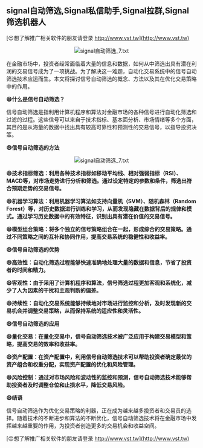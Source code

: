## **signal自动筛选,Signal私信助手,Signal拉群,Signal筛选机器人**

[😍想了解推广相关软件的朋友请登录 http://www.vst.tw](http://www.vst.tw)

 <center><img src="https://vst.tw/MP4/tuiguang/png/1.png" alt="signal自动筛选_7.txt"></center>

在金融市场中，投资者经常面临着大量的信息和数据，如何从中筛选出具有潜在利润的交易信号成为了一项挑战。为了解决这一难题，自动化交易系统中的信号自动筛选技术应运而生。本文将探讨信号自动筛选的概念、方法以及其在优化交易策略中的作用。

**😄什么是信号自动筛选？**

信号自动筛选是指利用计算机程序和算法对金融市场的各种信号进行自动化筛选和过滤的过程。这些信号可以来自于技术指标、基本面分析、市场情绪等多个方面，其目的是从海量的数据中找出具有较高可靠性和预测性的交易信号，以指导投资决策。

**😄信号自动筛选的方法**

 <center><img src="https://vst.tw/MP4/tuiguang/png/0.png" alt="signal自动筛选_7.txt"></center>

**😄技术指标筛选：利用各种技术指标如移动平均线、相对强弱指标（RSI）、MACD等，对市场走势进行分析和筛选。通过设定特定的参数和条件，筛选出符合预期走势的交易信号。**

**😄机器学习算法：利用机器学习算法如支持向量机（SVM）、随机森林（Random Forest）等，对历史数据进行训练和学习，从而发现隐藏在数据背后的规律和模式。通过学习历史数据中的有效特征，识别出具有潜在价值的交易信号。**

**😄模型组合策略：将多个独立的信号策略组合在一起，形成综合的交易策略。通过不同策略之间的互补和协同作用，提高交易系统的稳健性和收益率。**

**😄信号自动筛选的优势**

**😄高效性：自动化筛选过程能够快速准确地处理大量的数据和信息，节省了投资者的时间和精力。**

**😄客观性：由于采用了计算机程序和算法，信号筛选过程更加客观和系统化，减少了人为因素的干扰和主观判断的偏差。**

**😄持续性：自动化交易系统能够持续地对市场进行监控和分析，及时发现新的交易机会并调整交易策略，从而保持系统的适应性和灵活性。**

**😄信号自动筛选的应用**

**😄量化交易：在量化交易中，信号自动筛选技术被广泛应用于构建交易模型和策略，提高交易的效率和收益率。**

**😄资产配置：在资产配置中，利用信号自动筛选技术可以帮助投资者确定最优的资产组合和权重分配，实现资产配置的优化和风险管理。**

**😄风险控制：通过对市场风险和波动性的监控和预测，信号自动筛选技术能够帮助投资者及时调整仓位和止损水平，降低交易风险。**

**😄结语**

信号自动筛选作为优化交易策略的利器，正在成为越来越多投资者和交易员的选择。随着技术的不断进步和算法的不断优化，信号自动筛选技术将在金融市场中发挥越来越重要的作用，为投资者创造更多的交易机会和收益空间。

[😍想了解推广相关软件的朋友请登录 http://www.vst.tw](http://www.vst.tw)



